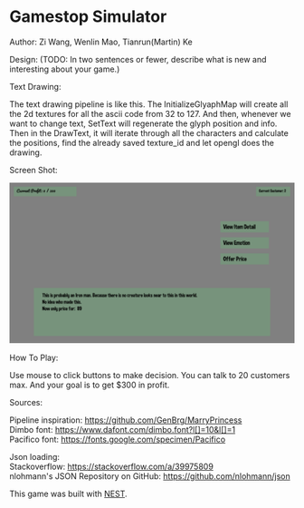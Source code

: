 # Gamestop Simulator

Author: Zi Wang, Wenlin Mao, Tianrun(Martin) Ke

Design: (TODO: In two sentences or fewer, describe what is new and interesting about your game.)

Text Drawing: 

The text drawing pipeline is like this. The InitializeGlyaphMap will create all the 2d textures for all the ascii code from 32 to 127. And then, whenever we want to change text, SetText will regenerate the glyph position and info. Then in the DrawText, it will iterate through all the characters and calculate the positions, find the already saved texture_id and let opengl does the drawing.

Screen Shot:

![Screen Shot](screenshot.png)

How To Play:

Use mouse to click buttons to make decision. You can talk to 20 customers max. And your goal is to get $300 in profit.

Sources: 

Pipeline inspiration: https://github.com/GenBrg/MarryPrincess \
Dimbo font: https://www.dafont.com/dimbo.font?l[]=10&l[]=1 \
Pacifico font: https://fonts.google.com/specimen/Pacifico

Json loading: \
Stackoverflow: https://stackoverflow.com/a/39975809 \
nlohmann's JSON Repository on GitHub: https://github.com/nlohmann/json

This game was built with [NEST](NEST.md).

